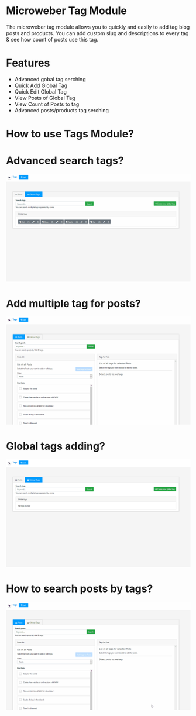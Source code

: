 # Microweber Tag Module
The microweber tag module allows you to quickly and easily to add tag blog posts and products.
You can add custom slug and descriptions to every tag & see how count of posts use this tag.

# Features
 - Advanced gobal tag serching
 - Quick Add Global Tag
 - Quick Edit Global Tag
 - View Posts of Global Tag
 - View Count of Posts to tag
 - Advanced posts/products tag serching
 
# How to use Tags Module?

# Advanced search tags? 
[![N|Advanced search tags](screenshots/advanced-search-tags.gif)]()

# Add multiple tag for posts?
[![N|Add multiple tag for posts](screenshots/add-multiple-tags-for-posts.gif)]()

# Global tags adding?
[![N|Global tags adding](screenshots/global-tags-adding.gif)]()

# How to search posts by tags?
[![N|How to search posts by tags](screenshots/how-to-search-posts-by-tags.gif)]()

